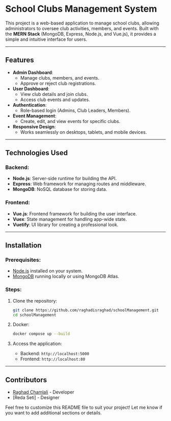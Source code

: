 # School Clubs Management System

This project is a web-based application to manage school clubs, allowing administrators to oversee club activities, members, and events. Built with the **MERN Stack** (MongoDB, Express, Node.js, and Vue.js), it provides a simple and intuitive interface for users.

---

## Features

- **Admin Dashboard**:
  - Manage clubs, members, and events.
  - Approve or reject club registrations.
- **User Dashboard**:
  - View club details and join clubs.
  - Access club events and updates.
- **Authentication**:
  - Role-based login (Admins, Club Leaders, Members).
- **Event Management**:
  - Create, edit, and view events for specific clubs.
- **Responsive Design**:
  - Works seamlessly on desktops, tablets, and mobile devices.

---

## Technologies Used

### Backend:
- **Node.js**: Server-side runtime for building the API.
- **Express**: Web framework for managing routes and middleware.
- **MongoDB**: NoSQL database for storing data.

### Frontend:
- **Vue.js**: Frontend framework for building the user interface.
- **Vuex**: State management for handling app-wide state.
- **Vuetify**: UI library for creating a professional look.

---

## Installation

### Prerequisites:
- [Node.js](https://nodejs.org/) installed on your system.
- [MongoDB](https://www.mongodb.com/) running locally or using MongoDB Atlas.

### Steps:

1. Clone the repository:
   ```bash
   git clone https://github.com/raghadisraghad/schoolManagement.git
   cd schoolManagement
   ```

2. Docker:
   ```bash
   docker compose up --build
   ```

3. Access the application:
   - Backend: `http://localhost:5000`
   - Frontend: `http://localhost:80`

---

## Contributors

- [Raghad Chamlali](https://github.com/raghadisraghad) - Developer
- [Reda Seti] - Designer

Feel free to customize this README file to suit your project! Let me know if you want to add additional sections or details.